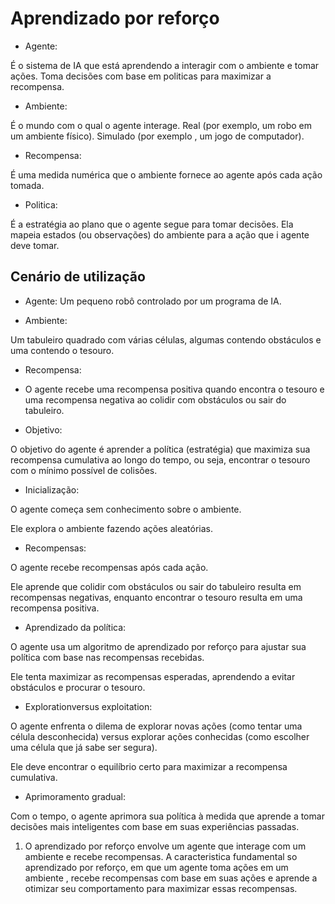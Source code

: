 # Aprendizado por reforço

* Agente:

É o sistema de IA que está aprendendo a interagir com o ambiente e tomar ações.
Toma decisões com base em politicas para maximizar a recompensa.

* Ambiente:

É o mundo com o qual o agente interage.
Real (por exemplo, um robo em um ambiente físico).
Simulado (por exemplo , um jogo de computador).

* Recompensa:

É uma medida numérica que o ambiente  fornece ao agente após cada ação tomada.

* Politica:

É a estratégia ao plano que o agente segue para tomar decisões.
Ela mapeia estados (ou observações) do ambiente para a ação que i agente deve tomar.

## Cenário de utilização

* Agente: 
 Um pequeno robô controlado por um programa de IA.

* Ambiente: 

 Um tabuleiro quadrado com várias células, algumas contendo obstáculos e uma contendo o tesouro.

* Recompensa:
* O agente recebe uma recompensa positiva quando encontra o tesouro e uma recompensa negativa ao colidir com obstáculos ou sair do tabuleiro.

* Objetivo: 

O objetivo do agente é aprender a política (estratégia) que maximiza sua recompensa cumulativa ao longo do tempo, ou seja, encontrar o tesouro com o mínimo possível de colisões.

* Inicialização:

O agente começa sem conhecimento sobre o ambiente. 

Ele explora o ambiente fazendo ações aleatórias.

* Recompensas: 

O agente recebe recompensas após cada ação. 

Ele aprende que colidir com obstáculos ou sair do tabuleiro resulta em recompensas negativas, enquanto encontrar o tesouro resulta em uma recompensa positiva.
* Aprendizado da política:

O agente usa um algoritmo de aprendizado por reforço para ajustar sua política com base nas recompensas recebidas. 

Ele tenta maximizar as recompensas esperadas, aprendendo a evitar obstáculos e procurar o tesouro.

* Explorationversus exploitation: 

O agente enfrenta o dilema de explorar novas ações (como tentar uma célula desconhecida) versus explorar ações conhecidas (como escolher uma célula que já sabe ser segura). 

Ele deve encontrar o equilíbrio certo para maximizar a recompensa cumulativa.

* Aprimoramento gradual: 

Com o tempo, o agente aprimora sua política à medida que aprende a tomar decisões mais inteligentes com base em suas experiências passadas.


1. O aprendizado por reforço envolve um agente que interage com um ambiente e recebe recompensas.
A caracteristica fundamental so aprendizado por reforço, em que um agente toma ações em um ambiente , recebe recompensas com base em suas ações e aprende a otimizar seu comportamento para maximizar essas recompensas.
